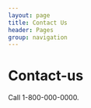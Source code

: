 ```yaml
---
layout: page
title: Contact Us 
header: Pages
group: navigation
---
```

# Contact-us

Call 1-800-000-0000.